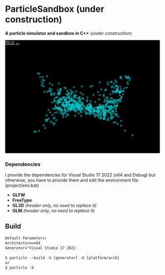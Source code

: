 # ParticleSandbox (under construction)
**A particle simulator and sandbox in C++**
(under construction)

![Preview ParticleSandbox](preview.png)

### Dependencies
I provide the dependencies for Visual Studio 17 2022 (x64 and Debug) but otherwise, you have to provide them and edit the environment file (project/env.bat)

- **GLFW**
- **FreeType**
- **GL3D** _(header only, no need to replace it)_
- **GLM** _(header only, no need to replace it)_

## Build

```
Default Parameters:
Architecture=x64
Generator="Visual Studio 17 2022

$ particle --build -G [generator] -A [platform/arch]  
or
$ particle -b
```